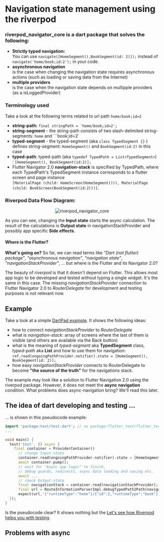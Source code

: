 # Navigation state management using the riverpod

### riverpod_navigator_core is a dart package that solves the following:

- **Strictly typed navigation:** <br>
You can use ```navigate([HomeSegment(),BookSegment(id: 2)]);``` instead of ```navigate('home/book;id:2');``` in your code.
- **asynchronous navigation**<br>
is the case when changing the navigation state requires asynchronous actions (such as loading or saving data from the Internet)
- **multiple providers**<br>
is the case when the navigation state depends on multipple providers (as a isLoggedProvider)

### Terminology used

Take a look at the following terms related to url path ```home/book;id=2```

- **string-path:** ```final stringPath = 'home/book;id=2';```
- **string-segment** - the string-path consists of two slash-delimited string-segments: ```home``` and ```book;id=2`
- **typed-segment** - the typed-segment (aka ```class TypedSegment {}``` ) defines string-segment: ```HomeSegment()``` and ```BookSegment(id:2)``` in this case
- **typed-path**: typed-path (aka ```typedef TypedPath = List<TypedSegment>```) : ```[HomeSegment(), BookSegment(id:2)];```
- Flutter Navigator 2.0 **navigation-stack** is specified by TypedPath, where each TypedPath's TypedSegment instance corresponds to a flutter screen and page instance<br>
  ```[MaterialPage (child: HomeScreen(HomeSegment())), MaterialPage (child: BookScreen(BookSegment(id:2)))]```.

### Riverpod Data Flow Diagram:

<p align="center">
<img src="https://github.com/PavelPZ/riverpod_navigator/blob/main/packages/riverpod_navigator_core/README.png" alt="riverpod_navigator_core" />
</p>

As you can see, changing the **Input state** starts the async calculation.
The result of the calculations is **Output state** in navigationStackProvider and possibly app specific **Side effects**.

#### Where is the Flutter?

**What's going on?** So far, we can read terms like *"Dart (not flutter) package"*, *"asynchronous navigation"*, *"navigation state"*, *"navigationStackProvider"*, ... but where is the Flutter and its Navigator 2.0?

The beauty of *riverpod* is that it doesn't depend on Flutter. This allows most app logic to be developed and tested without typing a single widget.
It's the same in this case. 
The missing *navigationStackProvider* connection to Flutter Navigator 2.0 to *RouterDelegate* for development and testing purposes is not relevant now.

## Example

Take a look at a simple [DartPad example](https://dartpad.dev/?id=970ba56347a19d86ccafeb551b013fd3).
It shows the following ideas:

- how to connect *navigationStackProvider* to *RouterDelegate*
- what is *navigation-stack*: array of screens where the last of them is visible (and others are available via the Back button)
- what is the meaning of *typed-segment* aka **TypedSegment** class, *typed-path* aka **List<TypedPath>** and how to use them for navigation: <br>
```ref.read(ongoingPathProvider.notifier).state = [HomeSegment(), BookSegment(id: 2)];```
- how easy *navigationStackProvider* connects to RouterDelegate to become **"the source of the truth"** for the navigations stack.

The example may look like a solution to Flutter Navigation 2.0 using the riverpod package.
However, it does not meet the **async navigation** condition.
What problems does async-navigation bring? 
We'll read this later.

## The idea of dart developing and testing ...

... is shown in this pseudocode example:

```dart
import 'package:test/test.dart'; // no package:flutter_test/flutter_test.dart package is needed
...

void main() {
  test('test', () async {
    final container = ProviderContainer()
      // change Input-state
      container.read(ongoingPathProvider.notifier).state = [HomeSegment(), BookSegment(id:2)];
      await container.pump();
      // wait for "Async app logic" to finish. 
      // debug guards, redirects, async data loading and saving etc.
      await ... 
      // check Output-state
      final navigationStack = container.read(navigationStackProvider);
      final url = RouteInformationParserImpl.debugTypedPath2Path(navigationStack);
      expect(url,'{"runtimeType":"home"}/{"id":2,"runtimeType":"book"}');
  });
}
```

Is the pseudocode clear? 
It shows nothing but the [Let's see how Riverpod helps you with testing](https://riverpod.dev/docs/cookbooks/testing).

## Problems with async
